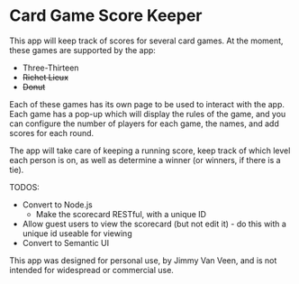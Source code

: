 # Card Game Score Keeper

This app will keep track of scores for several card games. At the moment, these games are supported by the app:

* Three-Thirteen
* ~~Richet Lieux~~
* ~~Donut~~

Each of these games has its own page to be used to interact with the app. Each game has a pop-up which will display the rules of the game,
and you can configure the number of players for each game, the names, and add scores for each round.

The app will take care of keeping a running score, keep track of which level each person is on, as well as determine a winner (or winners, if
there is a tie).

TODOS:

* Convert to Node.js
  * Make the scorecard RESTful, with a unique ID
* Allow guest users to view the scorecard (but not edit it) - do this with a unique id useable for viewing
* Convert to Semantic UI

This app was designed for personal use, by Jimmy Van Veen, and is not intended for widespread or commercial use.